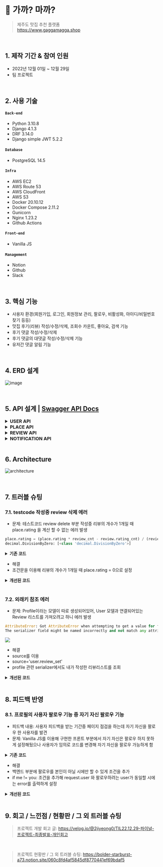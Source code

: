# :pushpin: 가까? 마까?
>제주도 맛집 추천 플랫폼  
>https://www.gaggamagga.shop  

</br>

## 1. 제작 기간 & 참여 인원
- 2022년 12월 01일 ~ 12월 29일
- 팀 프로젝트

</br>

## 2. 사용 기술
#### `Back-end`
  - Python 3.10.8
  - Django 4.1.3
  - DRF 3.14.0
  - Django simple JWT 5.2.2
#### `Database`
  - PostgreSQL 14.5
#### `Infra`
  - AWS EC2
  - AWS Route 53
  - AWS CloudFront
  - AWS S3
  - Docker 20.10.12
  - Docker Compose 2.11.2
  - Gunicorn
  - Nginx 1.23.2
  - Github Actions
#### `Front-end`
  - Vanilla JS
#### `Management`
  - Notion
  - Github
  - Slack

</br>

## 3. 핵심 기능
- 사용자 환경(회원가입, 로그인, 회원정보 관리, 팔로우, 비활성화, 아이디/비밀번호 찾기 등등)
- 맛집 후기(리뷰) 작성/수정/삭제, 조회수 카운트, 좋아요, 검색 기능
- 후기 댓글 작성/수정/삭제
- 후기 댓글의 대댓글 작성/수정/삭제 기능
- 유저간 댓글 알림 기능

<br>

## 4. ERD 설계
![image](https://user-images.githubusercontent.com/96408893/224054683-53982789-94e9-4478-8a9c-27191a0ac424.png)


<br>

## 5. API 설계 | [Swagger API Docs](https://www.back-gaggamagga.shop)
<details>
<summary style="font-size: 15px;"><b>USER API</b></summary>
<div markdown="1">
  
![user_api](https://user-images.githubusercontent.com/96408893/224063812-a5d74eea-0edf-4792-9bc6-24b4b51cee98.png)

</div>
</details>


<details>
<summary style="font-size: 15px;"><b>PLACE API</b></summary>
<div markdown="1">

![place_api](https://user-images.githubusercontent.com/96408893/224063863-bc0e91d1-1280-405d-b4cc-3c85ddb7091a.png)

</div>
</details>

<details>
<summary style="font-size: 15px;"><b>REVIEW API</b></summary> 
<div markdown="1">

![review_api](https://user-images.githubusercontent.com/96408893/224063910-8e237422-bf87-4244-91b2-83282f808f53.png)


</div>
</details>


<details>
<summary style="font-size: 15px;"><b>NOTIFICATION API</b></summary>
<div markdown="1">

![notification_api](https://user-images.githubusercontent.com/96408893/224063960-2fab70dd-381d-4a84-b43e-272056b00c07.png)


</div>
</details>
<br>

## 6. Architecture
![architecture](https://user-images.githubusercontent.com/96408893/224064354-f6062443-6500-4713-afaa-8e3e0b2ad339.png)

</br>

## 7. 트러블 슈팅
### 7.1. testcode 작성중 review 삭제 에러
- 문제: 테스트코드 review delete 부분 작성중 리뷰의 개수가 1개일 때 place.rating 을 계산 할 수 없는 에러 발생
~~~python
place.rating = (place.rating * review_cnt - review.rating_cnt) / (review_cnt - 1)
decimal.DivisionByZero: [<class 'decimal.DivisionByZero'>]
~~~

<details>
<summary><b>기존 코드</b></summary>
<div markdown="1">

~~~python
# reviews/views.py
place.rating = (place.rating * review_cnt - review.rating_cnt) / (review_cnt - 1)
~~~
</div>
</details>

- 해결
- 조건문을 이용해 리뷰의 개수가 1개일 때 place.rating = 0으로 설정

<details>
<summary><b>개선된 코드</b></summary>
<div markdown="1">

~~~python
# reviews/views.py
if review_cnt == 1:
  place.rating = 0
else:
  place.rating = (place.rating * review_cnt - review.rating_cnt) / (review_cnt - 1)
~~~

</div>
</details>
</br>

### 7.2. 외래키 참조 에러
- 문제: Profile이라는 모델이 따로 생성되어있어, User 모델과 연결되어있는 Review 리스트를 가져오려고 하니 에러 발생
~~~python
AttributeError: Got AttributeError when attempting to get a value for field `review_set` on serializer `PublicProfileSerializer`.
The serializer field might be named incorrectly and not match any attribute or key on the `Profile` instance.
~~~

![](https://velog.velcdn.com/images/2jiyeong0/post/92847691-9cbc-4f86-bb14-bdeb14358c3f/image.PNG)

- 해결
- source를 이용
- source='user.review_set'
- profile 관련 serializer에서도 내가 작성한 리뷰리스트를 조회

<details>
<summary><b>개선된 코드</b></summary>
<div markdown="1">

~~~python
# users/serializers.py
review_set = ReviewListSerializer(many=True, source='user.review_set')
~~~

</div>
</details>
</br>


## 8. 피드백 반영
### 8.1. 프로필의 사용자 팔로우 기능 중 자기 자신 팔로우 기능
- 피드백 내용: 사용자 피드백을 받는 기간중 페이지 점검을 하는데 자기 자신을 팔로우 한 사용자를 발견
- 문제: Vanilla JS를 이용해 구현한 프론트 부분에서 자기 자신은 팔로우 하지 못하게 설정해뒀으나 사용자가 임의로 코드를 변경해 자기 자신을 팔로우 가능하게 함

<details>
<summary><b>기존 코드</b></summary>
<div markdown="1">

~~~python
# users/views.py
def post(self, request, nickname):
        you = get_object_or_404(Profile, nickname=nickname)
        me = request.user.user_profile
        if me in you.followers.all():
            you.followers.remove(me)
            return Response({"message":"팔로우를 했습니다."}, status=status.HTTP_200_OK)
        else:
            you.followers.add(me)
            return Response({"message":"팔로우를 취소했습니다."}, status=status.HTTP_200_OK)
~~~
</div>
</details>

- 해결
- 백엔드 부분에 팔로우를 본인이 아닐 시에만 할 수 있게 조건을 추가 
- if me != you: 조건을 추가해 request.user 와 팔로우하려는 user가 동일할 시에는 error를 출력하게 설정

<details>
<summary><b>개선된 코드</b></summary>
<div markdown="1">

~~~python
# users/views.py
def post(self, request, nickname):
        you = get_object_or_404(Profile, nickname=nickname)
        me = request.user.user_profile
        if me != you:
            if me in you.followers.all():
                you.followers.remove(me)
                return Response({"message":"팔로우를 했습니다."}, status=status.HTTP_200_OK)
            else:
                you.followers.add(me)
                return Response({"message":"팔로우를 취소했습니다."}, status=status.HTTP_200_OK)
        return Response({"message":"본인은 팔로우 할 수 없습니다."}, status=status.HTTP_400_BAD_REQUEST)
~~~

</div>
</details>

<br>


## 9. 회고 / 느낀점 / 현황판 / 그 외 트러블 슈팅
>프로젝트 개발 회고 글: https://velog.io/@2jiyeong0/TIL22.12.29-파이널-프로젝트-최종발표-개인회고
<br>

>프로젝트 현황판 / 그 외 트러블 슈팅: https://bolder-starburst-a73.notion.site/060c8fd4af5845df8770441ef69bdaf5
